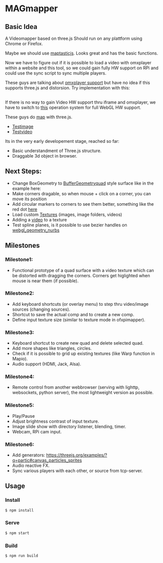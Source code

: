 # MAGmapper
## Basic Idea
A Videomapper based on three.js
Should run on any plattform using Chrome or Firefox.

Maybe we should use [maptasticjs](https://github.com/glowbox/maptasticjs).
Looks great and has the basic functions.

Now we have to figure out if it is possible to load a video with omxplayer within a website and this tool,
so we could gain fully HW support on RPi and could use the sync script to sync multiple players.

These guys are talking about [omxplayer support](https://www.raspberrypi.org/forums/viewtopic.php?t=40860)
but have no idea if this supports three.js and distorsion. Try implementation with this:

<iframe src="file:///homepage.html?cmd=omxplayer%20--win%200,0,1920,1080%20/home/pi/video.mp4" width="2px" height="2px" frameborder="0"></iframe>

If there is no way to gain Video HW support thru iframe and omxplayer, we have to switch to [this](https://forums.resin.io/t/fullscreen-webkit-browser-with-hw-accelerated-css-webgl-and-html5-video-on-the-raspberrypi-3/741) operation system for full WebGL HW support.


These guys do [map](http://www.floz.fr/Tsuki8Projection-mapping-in-Japan) with three.js. 

- [Testimage](https://pocketvj.com/video/PVJ_Testscreen.png)
- [Testvideo](https://pocketvj.com/video/PVJ_Testvideo2018.mp4)


Its in the very early developement stage, reached so far:

- Basic understandment of Three.js structure.
- Draggable 3d object in browser.

## Next Steps:

- Change BoxGeometry to [BufferGeometryquad](https://threejs.org/examples/#webgl_buffergeometry_indexed) style surface like in the example here:
- Make corners dragable, so when mouse + click on a corner, you can move its position
- Add circular markers to corners to see them better, something like the red dot [here](https://threejs.org/examples/#webgl_interactive_lines)
- Load custom [Textures](https://threejs.org/docs/#api/textures/VideoTexture) (images, image folders, videos)
- Adding a [video](https://stackoverflow.com/questions/37884013/adding-video-as-texture-in-three-js) to a texture
- Test spline planes, is it possible to use bezier handles on [webgl_geometry_nurbs](https://threejs.org/examples/#webgl_geometry_nurbs)

## Milestones
### Milestone1:
- Functional prototype of a quad surface with a video texture which can be distorted with dragging the corners. Corners get higlighted when mouse is near them (if possible).


### Milestone2:
- Add keyboard shortcuts (or overlay menu) to step thru video/image sources (changing sources).
- Shortcut to save the actual comp and to create a new comp.
- Define input texture size (similar to texture mode in ofxpimapper).

### Milestone3:
- Keyboard shortcut to create new quad and delete selected quad.
- Add more shapes like triangles, circles.
- Check if it is possible to grid up existing textures (like Warp function in  Mapio).
- Audio support (HDMI, Jack, Alsa).

### Milestone4:
- Remote control from another webbrowser (serving with lighttp, websockets, python server), the most lightweight version as possible.

### Milestone5:
- Play/Pause
- Adjust brightness contrast of input texture.
- Image slide show with directory listener, blending, timer.
- Webcam, RPi cam input.

### Milestone6:
- Add generators: https://threejs.org/examples/?q=partic#canvas_particles_sprites
- Audio reactive FX.
- Sync various players with each other, or source from tcp-server.


## Usage

### Install
```sh
$ npm install
```

### Serve
```sh
$ npm start
```

### Build
```sh
$ npm run build
```

